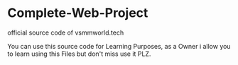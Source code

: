 # Complete-Web-Project
official source code of vsmmworld.tech


You can use this source code for Learning Purposes, as a Owner i allow you to learn using this Files but don't miss use it PLZ.
